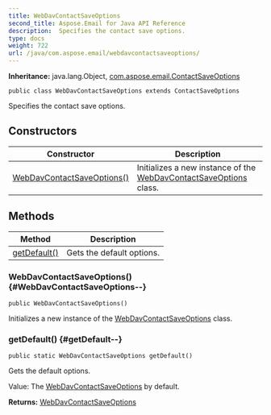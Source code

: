 ```yaml
---
title: WebDavContactSaveOptions
second_title: Aspose.Email for Java API Reference
description:  Specifies the contact save options.
type: docs
weight: 722
url: /java/com.aspose.email/webdavcontactsaveoptions/
---
```

**Inheritance:**
java.lang.Object, [com.aspose.email.ContactSaveOptions](../../com.aspose.email/contactsaveoptions)
```
public class WebDavContactSaveOptions extends ContactSaveOptions
```

Specifies the contact save options.
## Constructors

| Constructor | Description |
| --- | --- |
| [WebDavContactSaveOptions()](#WebDavContactSaveOptions--) | Initializes a new instance of the [WebDavContactSaveOptions](../../com.aspose.email/webdavcontactsaveoptions) class. |
## Methods

| Method | Description |
| --- | --- |
| [getDefault()](#getDefault--) | Gets the default options. |
### WebDavContactSaveOptions() {#WebDavContactSaveOptions--}
```
public WebDavContactSaveOptions()
```


Initializes a new instance of the [WebDavContactSaveOptions](../../com.aspose.email/webdavcontactsaveoptions) class.

### getDefault() {#getDefault--}
```
public static WebDavContactSaveOptions getDefault()
```


Gets the default options.

Value: The [WebDavContactSaveOptions](../../com.aspose.email/webdavcontactsaveoptions) by default.

**Returns:**
[WebDavContactSaveOptions](../../com.aspose.email/webdavcontactsaveoptions)
